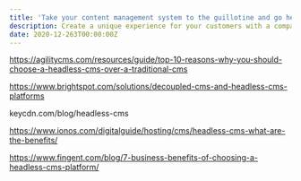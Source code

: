 ```yaml
---
title: 'Take your content management system to the guillotine and go headless'
description: Create a unique experience for your customers with a company API.
date: 2020-12-263T00:00:00Z
---
```



https://agilitycms.com/resources/guide/top-10-reasons-why-you-should-choose-a-headless-cms-over-a-traditional-cms

https://www.brightspot.com/solutions/decoupled-cms-and-headless-cms-platforms

keycdn.com/blog/headless-cms

https://www.ionos.com/digitalguide/hosting/cms/headless-cms-what-are-the-benefits/

https://www.fingent.com/blog/7-business-benefits-of-choosing-a-headless-cms-platform/